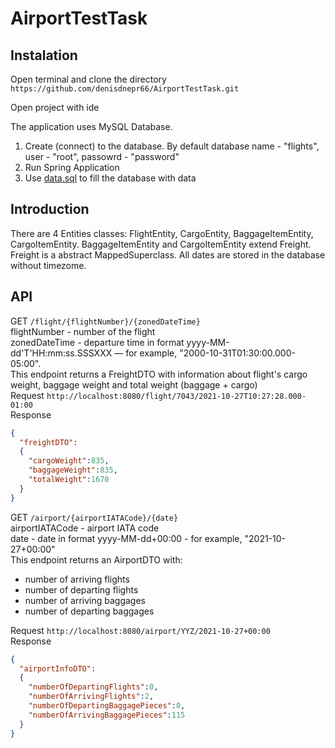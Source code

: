 # AirportTestTask

## Instalation
Open terminal and clone the directory
```https://github.com/denisdnepr66/AirportTestTask.git```

Open project with ide

The application uses MySQL Database.
1. Create (connect) to the database. By default database name - "flights", user - "root", passowrd - "password"
2. Run Spring Application 
3. Use [data.sql](https://github.com/denisdnepr66/AirportTestTask/blob/master/src/main/resources/static/data.sql "data.sql") to fill the database with data

## Introduction
There are 4 Entities classes: FlightEntity, CargoEntity, BaggageItemEntity, CargoItemEntity. 
BaggageItemEntity and CargoItemEntity extend Freight. Freight is a abstract MappedSuperclass.
All dates are stored in the database without timezome.

## API
GET ```/flight/{flightNumber}/{zonedDateTime}```  
flightNumber - number of the flight  
zonedDateTime - departure time in format yyyy-MM-dd'T'HH:mm:ss.SSSXXX — for example, "2000-10-31T01:30:00.000-05:00".  
This endpoint returns a FreightDTO with information about flight's cargo weight, baggage weight and total weight (baggage + cargo)  
Request ```http://localhost:8080/flight/7043/2021-10-27T10:27:28.000-01:00```  
Response  
```json
{
  "freightDTO":
  {
    "cargoWeight":835,
    "baggageWeight":835,
    "totalWeight":1670
  }
}
```

GET ```/airport/{airportIATACode}/{date}```  
airportIATACode - airport IATA code  
date - date in format yyyy-MM-dd+00:00 - for example, "2021-10-27+00:00"  
This endpoint returns an AirportDTO with:  
- number of arriving flights  
- number of departing flights  
- number of arriving baggages  
- number of departing baggages  
  
Request ```http://localhost:8080/airport/YYZ/2021-10-27+00:00```  
Response  
```json
{
  "airportInfoDTO":
  {
    "numberOfDepartingFlights":0,
    "numberOfArrivingFlights":2,
    "numberOfDepartingBaggagePieces":0,
    "numberOfArrivingBaggagePieces":115
  }
}
```  


